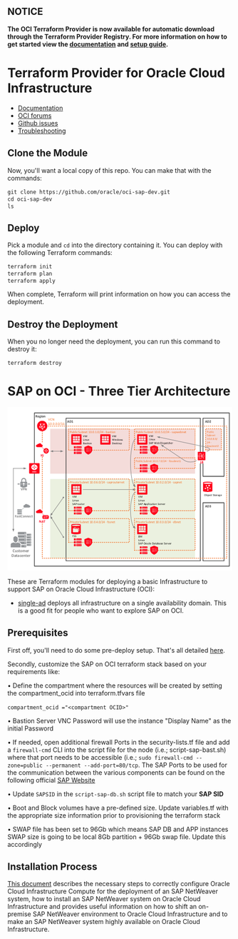 ## NOTICE  
**The OCI Terraform Provider is now available for automatic download through the Terraform Provider Registry. 
For more information on how to get started view the [documentation](https://www.terraform.io/docs/providers/oci/index.html) 
and [setup guide](https://www.terraform.io/docs/providers/oci/guides/version-3-upgrade.html).**


Terraform Provider for Oracle Cloud Infrastructure
==================

- [Documentation](https://www.terraform.io/docs/providers/oci/index.html)
- [OCI forums](https://cloudcustomerconnect.oracle.com/resources/9c8fa8f96f/summary)
- [Github issues](https://github.com/terraform-providers/terraform-provider-oci/issues)
- [Troubleshooting](https://www.terraform.io/docs/providers/oci/guides/guides/troubleshooting.html)

Clone the Module
---------------------
Now, you'll want a local copy of this repo. You can make that with the commands:

    git clone https://github.com/oracle/oci-sap-dev.git
    cd oci-sap-dev
    ls

Deploy
---------------------
Pick a module and `cd` into the directory containing it.  You can deploy with the following Terraform commands:

    terraform init
    terraform plan
    terraform apply

When complete, Terraform will print information on how you can access the deployment.

Destroy the Deployment
---------------------
When you no longer need the deployment, you can run this command to destroy it:

    terraform destroy

SAP on OCI - Three Tier Architecture
==================
![](./images/sap-on-oci-3tier-arch.png)

These are Terraform modules for deploying a basic Infrastructure to support SAP on Oracle Cloud Infrastructure (OCI):

* [single-ad](single-ad) deploys all infrastructure on a single availability domain. This is a good fit for people who want to explore SAP on OCI.
  
Prerequisites
---------------------
First off, you'll need to do some pre-deploy setup.  That's all detailed [here](https://github.com/cloud-partners/oci-prerequisites).

Secondly, customize the SAP on OCI terraform stack based on your requirements like:

• Define the compartment where the resources will be created by setting the compartment_ocid into terraform.tfvars file

`compartment_ocid ="<compartment OCID>"`

• Bastion Server VNC Password will use the instance "Display Name" as the initial Password

• If needed, open additional firewall Ports in the security-lists.tf file and add a `firewall-cmd` CLI into the script file for the node (i.e.; script-sap-bast.sh) where that port needs to be accessible (i.e.; `sudo firewall-cmd --zone=public --permanent --add-port=80/tcp`. The SAP Ports to be used for the communication between the various components can be found on the following official [SAP Website](https://help.sap.com/viewer/ports)

• Update `SAPSID` in the `script-sap-db.sh` script file to match your **SAP SID**

• Boot and Block volumes have a pre-defined size. Update variables.tf with the appropriate size information prior to provisioning the terraform stack

• SWAP file has been set to 96Gb which means SAP DB and APP instances SWAP size is going to be local 8Gb partition + 96Gb swap file. Update this accordingly

Installation Process
---------------------
[This document](http://www.oracle.com/us/solutions/sap/sap-netweaver-on-oracle-cloud-wp-3931430.pdf) describes the necessary steps to correctly configure Oracle Cloud Infrastructure Compute for the deployment of an SAP NetWeaver system, how to install an SAP NetWeaver system on Oracle Cloud Infrastructure and provides useful information on how to shift an on-premise SAP NetWeaver environment to Oracle Cloud Infrastructure  and to make an SAP NetWeaver system highly available on Oracle Cloud Infrastructure.
